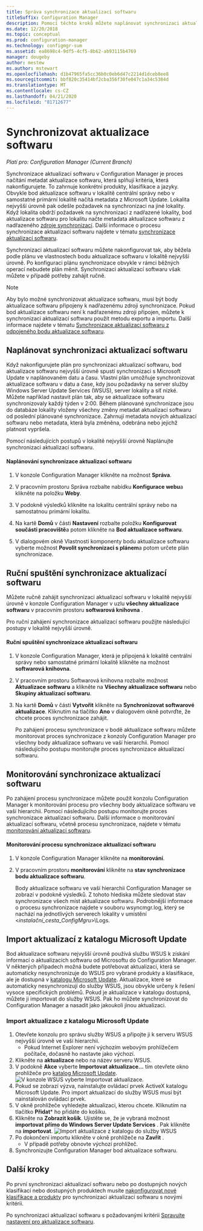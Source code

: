 ```yaml
---
title: Správa synchronizace aktualizací softwaru
titleSuffix: Configuration Manager
description: Pomocí těchto kroků můžete naplánovat synchronizaci aktualizací softwaru, ručně spustit synchronizaci aktualizací softwaru a monitorovat synchronizaci aktualizací softwaru.
ms.date: 12/20/2018
ms.topic: conceptual
ms.prod: configuration-manager
ms.technology: configmgr-sum
ms.assetid: ea8698c4-9df5-4cf5-8b62-ab93115b4769
manager: dougeby
author: mestew
ms.author: mstewart
ms.openlocfilehash: d1b47965fa5cc36b0c0eb6d47c2214d1dceb8ee8
ms.sourcegitcommit: bbf820c35414bf2cba356f30fe047c1a34c5384d
ms.translationtype: MT
ms.contentlocale: cs-CZ
ms.lasthandoff: 04/21/2020
ms.locfileid: "81712677"
---
```

#  <a name="synchronize-software-updates"></a><a name="BKMK_SUMSync"></a>Synchronizovat aktualizace softwaru

*Platí pro: Configuration Manager (Current Branch)*

 Synchronizace aktualizací softwaru v Configuration Manager je proces načítání metadat aktualizace softwaru, která splňují kritéria, která nakonfigurujete. To zahrnuje konkrétní produkty, klasifikace a jazyky. Obvykle bod aktualizace softwaru v lokalitě centrální správy nebo v samostatné primární lokalitě načítá metadata z Microsoft Update. Lokalita nejvyšší úrovně pak odešle požadavek na synchronizaci na jiné lokality. Když lokalita obdrží požadavek na synchronizaci z nadřazené lokality, bod aktualizace softwaru pro lokalitu načte metadata aktualizace softwaru z nadřazeného [zdroje synchronizací](../plan-design/plan-for-software-updates.md#BKMK_SyncSource). Další informace o procesu synchronizace aktualizací softwaru najdete v tématu [synchronizace aktualizací softwaru](../understand/software-updates-introduction.md#BKMK_Synchronization).

Synchronizaci aktualizací softwaru můžete nakonfigurovat tak, aby běžela podle plánu ve vlastnostech bodu aktualizace softwaru v lokalitě nejvyšší úrovně. Po konfiguraci plánu synchronizace obvykle v rámci běžných operací nebudete plán měnit. Synchronizaci aktualizací softwaru však můžete v případě potřeby zahájit ručně.

  > [!NOTE]  
  >  Aby bylo možné synchronizovat aktualizace softwaru, musí být body aktualizace softwaru připojeny k nadřazenému zdroji synchronizace. Pokud bod aktualizace softwaru není k nadřazenému zdroji připojen, můžete k synchronizaci aktualizací softwaru použít metodu exportu a importu. Další informace najdete v tématu [Synchronizace aktualizací softwaru z odpojeného bodu aktualizace softwaru](synchronize-software-updates-disconnected.md).  

## <a name="schedule-software-updates-synchronization"></a>Naplánovat synchronizaci aktualizací softwaru
Když nakonfigurujete plán pro synchronizaci aktualizací softwaru, bod aktualizace softwaru nejvyšší úrovně spustí synchronizaci s Microsoft Update v naplánovaném datu a času. Vlastní plán umožňuje synchronizovat aktualizace softwaru v datu a čase, kdy jsou požadavky na server služby Windows Server Update Services (WSUS), server lokality a síť nízké. Můžete například nastavit plán tak, aby se aktualizace softwaru synchronizovaly každý týden v 2:00. Během plánované synchronizace jsou do databáze lokality vloženy všechny změny metadat aktualizací softwaru od poslední plánované synchronizace. Zahrnují metadata nových aktualizací softwaru nebo metadata, která byla změněna, odebrána nebo jejichž platnost vypršela.

Pomocí následujících postupů v lokalitě nejvyšší úrovně Naplánujte synchronizaci aktualizací softwaru.  

#### <a name="to-schedule-software-updates-synchronization"></a>Naplánování synchronizace aktualizací softwaru  

  1.  V konzole Configuration Manager klikněte na možnost **Správa**.  

  2.  V pracovním prostoru Správa rozbalte nabídku **Konfigurace webu**a klikněte na položku **Weby**.  

  3.  V podokně výsledků klikněte na lokalitu centrální správy nebo na samostatnou primární lokalitu.  

  4.  Na kartě **Domů** v části **Nastavení** rozbalte položku **Konfigurovat součásti pracoviště**a potom klikněte na **Bod aktualizace softwaru**.  

  5.  V dialogovém okně Vlastnosti komponenty bodu aktualizace softwaru vyberte možnost **Povolit synchronizaci s plánem**a potom určete plán synchronizace.  

## <a name="manually-start-software-updates-synchronization"></a>Ruční spuštění synchronizace aktualizací softwaru
Můžete ručně zahájit synchronizaci aktualizací softwaru v lokalitě nejvyšší úrovně v konzole Configuration Manager v uzlu **všechny aktualizace softwaru** v pracovním prostoru **softwarová knihovna** .  

Pro ruční zahájení synchronizace aktualizací softwaru použijte následující postupy v lokalitě nejvyšší úrovně.  

#### <a name="to-manually-start-software-updates-synchronization"></a>Ruční spuštění synchronizace aktualizací softwaru  

1. V konzole Configuration Manager, která je připojená k lokalitě centrální správy nebo samostatné primární lokalitě klikněte na možnost **softwarová knihovna**.  

2. V pracovním prostoru Softwarová knihovna rozbalte možnost **Aktualizace softwaru** a klikněte na **Všechny aktualizace softwaru** nebo **Skupiny aktualizací softwaru**.  

3. Na kartě **Domů** v části **Vytvořit** klikněte na **Synchronizovat softwarové aktualizace**. Kliknutím na tlačítko **Ano** v dialogovém okně potvrďte, že chcete proces synchronizace zahájit.  

   Po zahájení procesu synchronizace v bodě aktualizace softwaru můžete monitorovat proces synchronizace z konzoly Configuration Manager pro všechny body aktualizace softwaru ve vaší hierarchii. Pomocí následujícího postupu monitorujte proces synchronizace aktualizací softwaru.  


## <a name="monitor-software-updates-synchronization"></a>Monitorování synchronizace aktualizací softwaru
Po zahájení procesu synchronizace můžete použít konzolu Configuration Manager k monitorování procesu pro všechny body aktualizace softwaru ve vaší hierarchii. Pomocí následujícího postupu monitorujte proces synchronizace aktualizací softwaru. Další informace o monitorování aktualizací softwaru, včetně procesu synchronizace, najdete v tématu [monitorování aktualizací softwaru](../deploy-use/monitor-software-updates.md).

#### <a name="to-monitor-the-software-updates-synchronization-process"></a>Monitorování procesu synchronizace aktualizací softwaru  

1. V konzole Configuration Manager klikněte na **monitorování**.  

2. V pracovním prostoru **monitorování** klikněte na **stav synchronizace bodu aktualizace softwaru**.  

   Body aktualizace softwaru ve vaší hierarchii Configuration Manager se zobrazí v podokně výsledků. Z tohoto hlediska můžete sledovat stav synchronizace všech míst aktualizace softwaru. Podrobnější informace o procesu synchronizace najdete v souboru wsyncmgr.log, který se nachází na jednotlivých serverech lokality v umístění <*instalační_cesta_ConfigMgru*>\Logs.  

## <a name="import-updates-from-the-microsoft-update-catalog"></a>Import aktualizací z katalogu Microsoft Update

Bod aktualizace softwaru nejvyšší úrovně používá službu WSUS k získání informací o aktualizacích softwaru od Microsoftu do Configuration Manager. V některých případech možná budete potřebovat aktualizaci, která se automaticky nesynchronizuje do WSUS pro vybrané produkty a klasifikace, ale je dostupná v [katalogu Microsoft Update](https://catalog.update.microsoft.com). Aktualizace, které se automaticky nesynchronizují do služby WSUS, jsou obvykle určeny k řešení vysoce specifických problémů. Pokud je aktualizace v katalogu dostupná, můžete ji importovat do služby WSUS. Pak ho můžete synchronizovat do Configuration Manager a nasadit jako jakoukoli jinou aktualizaci.

### <a name="to-import-an-update-from-the-microsoft-update-catalog"></a>Import aktualizace z katalogu Microsoft Update

1. Otevřete konzolu pro správu služby WSUS a připojte ji k serveru WSUS nejvyšší úrovně ve vaší hierarchii.
   - Pokud Internet Explorer není výchozím webovým prohlížečem počítače, dočasně ho nastavte jako výchozí.
2. Klikněte na **aktualizace** nebo na název serveru WSUS. 
3. V podokně **Akce** vyberte **Importovat aktualizace...** tím otevřete okno prohlížeče pro [katalog Microsoft Update](https://catalog.update.microsoft.com).
   ![V konzole WSUS vyberte Importovat aktualizace.](media/wsus-console-import-updates.png)
4. Pokud se zobrazí výzva, nainstalujte ovládací prvek ActiveX katalogu Microsoft Update. Pro import aktualizací do služby WSUS musí být nainstalován ovládací prvek. 
5. V okně prohlížeče vyhledejte aktualizaci, kterou chcete. Kliknutím na tlačítko **Přidat*** ho přidáte do košíku.
6. Klikněte na **Zobrazit košík**. Ujistěte se, že je vybraná možnost **importovat přímo do Windows Server Update Services** . Pak klikněte na **importovat**.
    ![Import aktualizace z katalogu do služby WSUS](./media/import-catalog-update-into-wsus.png)
7. Po dokončení importu klikněte v okně prohlížeče na **Zavřít** .
     - V případě potřeby obnovte výchozí prohlížeč.
8. Synchronizujte Configuration Manager bod aktualizace softwaru.


## <a name="next-steps"></a>Další kroky
Po první synchronizaci aktualizací softwaru nebo po dostupných nových klasifikací nebo dostupných produktech musíte [nakonfigurovat nové klasifikace a produkty](configure-classifications-and-products.md) pro synchronizaci aktualizací softwaru s novými kritérii.

Po synchronizaci aktualizací softwaru s požadovanými kritérii [Spravujte nastavení pro aktualizace softwaru](manage-settings-for-software-updates.md).  

